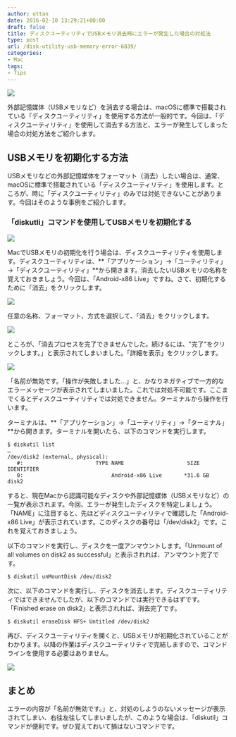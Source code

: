 ```yaml
---
author: ottan
date: 2016-02-10 13:29:21+00:00
draft: false
title: ディスクユーティリティでUSBメモリ消去時にエラーが発生した場合の対処法
type: post
url: /disk-utility-usb-memory-error-6839/
categories:
- Mac
tags:
- Tips
---
```


![](/uploads/2016/02/160210-56bb33959e848-1.jpg)






外部記憶媒体（USBメモリなど）を消去する場合は、macOSに標準で搭載されている「ディスクユーティリティ」を使用する方法が一般的です。今回は、「ディスクユーティリティ」を使用して消去する方法と、エラーが発生してしまった場合の対処方法をご紹介します。





## USBメモリを初期化する方法





USBメモリなどの外部記憶媒体をフォーマット（消去）したい場合は、通常、macOSに標準で搭載されている「ディスクユーティリティ」を使用します。ところが、時に「ディスクユーティリティ」のみでは対処できないことがあります。今回はそのような事例をご紹介します。





### 「diskutli」コマンドを使用してUSBメモリを初期化する





![](/uploads/2016/02/160210-56bb33662fc54-1.png)






MacでUSBメモリの初期化を行う場合は、ディスクユーティリティを使用します。ディスクユーティリティは、**「アプリケーション」→「ユーティリティ」→「ディスクユーティリティ」**から開きます。消去したいUSBメモリの名称を覚えておきましょう。今回は、「Android-x86 Live」ですね。さて、初期化するために「消去」をクリックします。





![](/uploads/2016/02/160210-56bb3370611ef-1.png)






任意の名称、フォーマット、方式を選択して、「消去」をクリックします。





![](/uploads/2016/02/160210-56bb337a8c1e5-1.png)






ところが、「消去プロセスを完了できませんでした。続けるには、"完了"をクリックします。」と表示されてしまいました。「詳細を表示」をクリックします。





![](/uploads/2016/02/160210-56bb3383d8135-1.png)






「名前が無効です。「操作が失敗しました…」と、かなりネガティブで一方的なエラーメッセージが表示されてしまいました。これでは対処不可能です。ここまでくるとディスクユーティリティでは対処できません。ターミナルから操作を行います。





ターミナルは、**「アプリケーション」→「ユーティリティ」→「ターミナル」**から開きます。ターミナルを開いたら、以下のコマンドを実行します。




    
    $ diskutil list
    …
    /dev/disk2 (external, physical):
       #:                       TYPE NAME                    SIZE       IDENTIFIER
       0:                            Android-x86 Live       *31.6 GB    disk2





すると、現在Macから認識可能なディスクや外部記憶媒体（USBメモリなど）の一覧が表示されます。今回、エラーが発生したディスクを特定しましょう。「NAME」に注目すると、先ほどディスクユーティリティで確認した「Android-x86 Live」が表示されています。このディスクの番号は「/dev/disk2」です。これを覚えておきましょう。





以下のコマンドを実行し、ディスクを一度アンマウントします。「Unmount of all volumes on disk2  as successful」と表示されれば、アンマウント完了です。




    
    $ diskutil unMountDisk /dev/disk2





次に、以下のコマンドを実行し、ディスクを消去します。ディスクユーティリティではできませんでしたが、以下のコマンドでは実行できるはずです。「Finished erase on disk2」と表示されれば、消去完了です。




    
    $ diskutil eraseDisk HFS+ Untitled /dev/disk2





再び、ディスクユーティリティを開くと、USBメモリが初期化されていることがわかります。以降の作業はディスクユーティリティで完結しますので、コマンドラインを使用する必要はありません。





![](/uploads/2016/02/160210-56bb338cb5add.png)






## まとめ





エラーの内容が「名前が無効です。」と、対処のしようのないメッセージが表示されてしまい、右往左往してしまいましたが、このような場合は、「diskutil」コマンドが便利です。ぜひ覚えておいて損はないコマンドです。
